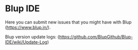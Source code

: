 # Blup IDE

Here you can submit new issues that you might have with Blup (https://www.blup.in/).

Blup version update logs: (https://github.com/BlupGithub/Blup-IDE/wiki/Update-Log)
